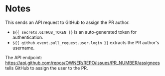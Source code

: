 # Notes

This sends an API request to GitHub to assign the PR author.
- `${{ secrets.GITHUB_TOKEN }}` is an auto-generated token for authentication.
- `${{ github.event.pull_request.user.login }}` extracts the PR author's username.

The API endpoint: https://api.github.com/repos/OWNER/REPO/issues/PR_NUMBER/assignees tells GitHub to assign the user to the PR.
